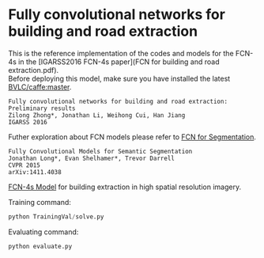 # Fully convolutional networks for building and road extraction

This is the reference implementation of the codes and models for the FCN-4s in the [IGARSS2016 FCN-4s paper](FCN for building and road extraction.pdf).<br />
Before deploying this model, make sure you have installed the latest [BVLC/caffe:master](https://github.com/BVLC/caffe).<br />
```jason
Fully convolutional networks for building and road extraction: Preliminary results
Zilong Zhong*, Jonathan Li, Weihong Cui, Han Jiang
IGARSS 2016
```

Futher exploration about FCN models please refer to [FCN for Segmentation](https://github.com/shelhamer/fcn.berkeleyvision.org).<br />
```jason
Fully Convolutional Models for Semantic Segmentation
Jonathan Long*, Evan Shelhamer*, Trevor Darrell
CVPR 2015
arXiv:1411.4038
```
[FCN-4s Model](FCN4s_building.caffemodel) for building extraction in high spatial resolution imagery.

Training command:<br />
```python
python TrainingVal/solve.py
```
Evaluating command:<br />
```python
python evaluate.py
```